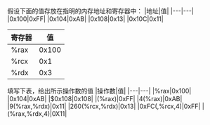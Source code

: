 假设下面的值存放在指明的内存地址和寄存器中：
|地址|值|
|---|---|
|0x100|0xFF|
|0x104|0xAB|
|0x108|0x13|
|0x10C|0x11|

|寄存器|值|
|---|---|
|%rax|0x100|
|%rcx|0x1|
|%rdx|0x3|

填写下表，给出所示操作数的值
|操作数|值|
|---|---|
|%rax|0x100|
|0x104|0xAB|
|$0x108|0x108|
|(%rax)|0xFF|
|4(%rax)|0xAB|
|9(%rax,%rdx)|0x11|
|260(%rcx,%rdx)|0x13|
|0xFC(,%rcx,4)|0xFF|
|(%rax,%rdx,4)|0X11|
